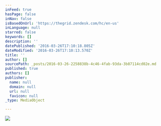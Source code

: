 ```yaml
---
inFeed: true
hasPage: false
inNav: false
isBasedOnUrl: 'https://thegrid.zendesk.com/hc/en-us'
inLanguage: null
starred: false
keywords: []
description: ''
datePublished: '2016-03-26T17:10:18.805Z'
dateModified: '2016-03-26T17:10:13.570Z'
title: ''
author: []
sourcePath: _posts/2016-03-26-2258838b-4c46-4fab-93da-3b87114cd02e.md
published: true
authors: []
publisher:
  name: null
  domain: null
  url: null
  favicon: null
_type: MediaObject

---
```

![](https://the-grid-user-content.s3-us-west-2.amazonaws.com/f7e8eb19-a6fa-424f-b6be-bce29d92ce51.png)